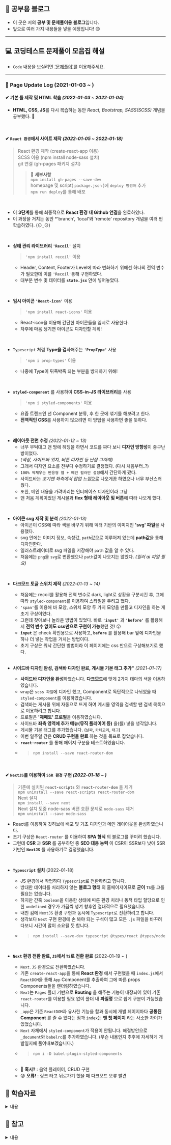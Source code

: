 ## 📖 공부용 블로그
+ 이 곳은 저의 **공부 및 문제풀이용 블로그**입니다.
+ 앞으로 여러 가지 내용들을 넣을 예정입니다! 😊  
---
## 💻 코딩테스트 문제풀이 모음집 해설
+ ` Code `  내용을 보실려면 ['문제풀이'](https://github.com/Wisesaturn/Solve-Problem "재한쓰의 코딩테스트 문제풀이 모음집")를 이용해주세요.
---
### 🤗 Page Update Log (2021-01-03 ~ )
#### ✔ **기본 틀 제작 및 HTML 학습** *(2022-01-03 ~ 2022-01-04)*   
  + **HTML, CSS, JS**를 다시 복습하는 동안 *React, Bootstrap, SASS(SCSS)* 개념을 공부했다. 👀    
<br>

#### ✔ **`React 환경`에서 사이트 제작** *(2022-01-05 ~ 2022-01-18)*  
   > React 환경 제작 (create-react-app 이용)  
   > SCSS 이용 (npm install node-sass 설치)  
   > git 연결 (gh-pages 패키지 설치)   
   >
   > > 🔸 **세부사항**   
   > > `npm install gh-pages --save-dev`  
   > > homepage 및 script( `package.json` )에 `deploy 명령어` 추가    
   > > `npm run deploy`를 통해 배포
   <br>

   + 이 **3단계**를 통해 최종적으로 **React 환경 내 Github 연결**을 완료하였다.    
   + 이 과정을 거치는 동안 *'branch', 'local'와 'remote' repository 개념을 여러 번 학습하였다. (⊙ˍ⊙)    
<br>

+ **상태 관리 라이브러리 `'Recoil'`** 설치   
   > `'npm install recoil'` 이용  
   
   + Header, Content, Footer가 Level에 따라 변화하기 위해선 하나의 전역 변수가 필요한데 이를 `'Recoil'`통해 구현하였다.  
   + 대부분 변수 및 데이터를 **`state.jsx`** 안에 넣어놓았다.    
<br>   

+ **임시 아이콘 `'React-icon'`** 이용
   > `'npm install react-icons'` 이용    
   
   + React-icon을 이용해 간단한 아이콘들을 임시로 사용한다.    
   + 차후에 마음 생기면 아이콘도 디자인할 계획!    
<br>

+ `Typescript` 처럼 **Type을 검사**해주는 **`'PropType'`** 사용    
   > `'npm i prop-types'` 이용    

   + 나중에 Type이 뒤죽박죽 되는 부분을 방지하기 위해!    
<br>

+ **`styled-component`** 를 사용하여 **CSS-in-JS 라이브러리**를 사용    
   > `'npm i styled-components'` 이용

   + 요즘 트렌드인 선 Component 분류, 후 한 곳에 섞기를 해보려고 한다.    
   + **전역적인 CSS**를 사용하지 않으려면 이 방법을 사용하면 좋을 듯하다.    
<br>

+ **레이아웃 전면 수정** *(2022-01-12 ~ 13)*     
   + 너무 무턱대고 맨 땅에 헤딩을 하면서 코드를 짜다 보니 **디자인 방향성**이 중구난방이었다.    
   + *(색상, 사이드바 위치, 버튼 디자인 등 난잡 그자체)*    
   + 그래서 디자인 요소를 전부다 수정하기로 결정했다. (다시 처음부터..?)    
   + `100% 꽉채우는 반응형 웹 + 메인 컬러만 설정`해서 간단하게 짰다.    
   + 사이드바는 *초기엔 좌측에서 팝업 느낌*으로 나오게끔 하였으나 너무 부산스러웠다.    
   + 또한, 메인 내용을 가려버리는 인터페이스 디자인이라 그냥    
   + 맨 처음 계획이었던 게시물과 **flex 형태 레이아웃 및 버튼**에 따라 나오게 했다.    
<br>

+ **아이콘 svg 제작 및 분석** *(2022-01-13)*    
   + 아이콘이 CSS에 따라 색을 바꾸기 위해 벡터 기반의 이미지인 **'svg' 파일**을 사용했다.    
   + svg 안에는 이미지 정보, 속성값, `path`값으로 이루어져 있는데 **path값**을 통해 디자인한다.    
   + 일러스트레이터로 svg 파일을 저장해야 `path` 값을 알 수 있다.    
   + 처음에는 `png`을 `svg`로 변환했으나 `path`값이 나오지는 않았다. *(일러 ai 파일 필요)*   
<br>

+ **다크모드 토글 스위치 제작** *(2022-01-13 ~ 14)*    
   + 처음에는 recoil를 활용해 전역 변수로 dark, light로 상황을 구분시킨 후, 그에 따라 `styled-component`를 이용하여 스타일을 주려고 했다.    
   + `'span'`를 이용해 바 모양, 스위치 모양 두 가지 모양을 만들고 디자인을 하는 게 초기 구상이었다.    
   + 그런데 찾아보니 놀라운 방법이 있었다. 바로 **`'input'`** 과 **`'before'`** 를 활용해서 **전역 변수 없이도 css만으로 구현이 가능**했던 것! 😮    
   + **`input`** 은 check 확인용으로 사용하고, **`before`** 를 활용해 bar 앞에 디자인을 하나 더 넣는 작업을 거치는 방법이다.    
   + 초기 구상은 워낙 간단한 방법이라 이 페이지에는 css 만으로 구상해보기로 했다.    
   <br>
   
+ **사이드바 디자인 완성, 검색바 디자인 완료, 게시물 기본 태그 추가"** *(2021-01-17)*    
   + **사이드바 디자인을 완성**하였습니다. **다크모드**에 맞게 2가지 테마의 색을 이용하였습니다.    
   + `wrap`은 `scss 파일`에 디자인 했고, Component로 독단적으로 나뉘었을 때 `styled-component`를 이용하였습니다.    
   + 검색바는 게시물 위에 자동으로 뜨게 하여 게시물 영역을 검색할 땐 검색 목록으로 이용하려고 합니다.    
   + 프로필은 **'제페토' 프로필**을 이용하였습니다.    
   + 사이드바 **좌측 영역에 추가 메뉴(뮤직 플레이어 등)** 을(를) 넣을 생각입니다.    
   + 게시물 기본 태그를 추가했습니다. (`날짜`, `카테고리`, `태그`)    
   + 이번 일주일 간은 **CRUD 구현을 완료** 하는 것을 목표로 잡았습니다.
   + **`react-router`** 를 통해 페이지 구분을 테스트하였습니다.
   + > `npm install --save react-router-dom`
   
   <br>

#### ✔ **`NextJS`를 이용하여 **`SSR 환경`** 구현** *(2022-01-18 ~ )*    
   > 기존에 설치된 **`react-scripts`** 와 **`react-router-dom`** 을 제거    
   > `npm uninstall --save react-scripts react-router-dom`    
   > Next 설치    
   > `npm install --save next`    
   > Next 설치 도중 node-sass 버젼 호환 문제로 `node-sass` 제거    
   > `npm uninstall --save node-sass`    

   + React를 이용하여 깃허브에 배포 및 기초 디자인과 메인 레이아웃을 완성하였습니다.    
   + 초기 구상은 `React-router` 를 이용하여 **SPA 형식** 의 블로그를 꾸미려 했습니다.    
   + 그런데 **CSR** 과 **SSR** 를 공부하던 중 **SEO 대응 능력** 이 CSR이 SSR보다 낮아 SSR 기반인 **`NextJS`** 를 사용하기로 결정했습니다.    
   <br>

+ **`Typescript` 설치** (2022-01-18)
   + JS 환경에서 작업하다 `Typescript`로 전환하려고 합니다.    
   + 방대한 데이터를 처리하지 않는 **블로그 형태** 의 홈페이지이므로 **굳이** `TS`를 고를 필요는 없습니다.    
   + 하지만 간혹 `boolean`을 이용한 상태에 따른 환경 처리나 동적 타입 할당으로 인한 `undefined` 경우가 가끔씩 생겨 향후엔 절대적으로 필요했습니다.    
   + 내친 김에 `NextJS` 환경 구현과 동시에 `Typescript`로 전환하려고 합니다.    
   + 생각보다 `Next` 구현 환경에 손 봐야 되는 구석이 많고 모든 `.js` 파일을 바꾸려다보니 시간이 많이 소요될 듯 합니다.     
   + > `npm install --save-dev typescript @types/react @types/node`    

   <br>

+ **`Next` 환경 전환 완료, `JS`에서 `TS`로 전환 완료** (2022-01-19 ~ )    
   + `Next.JS` 환경으로 전환하였습니다.    
   + 기존 `create-react-app`을 통해 **React 환경** 에서 구현했을 때 `index.js`에서 `ReactDOM`을 통해 `App` Component를 추출하여 그에 따른 props Components들을 렌더링하였습니다.    
   + `Next`는 `Pages` 폴더 기반으로 **Routing** 을 해주는 기능이 내장되어 있어 기존 `react-router`를 이용할 필요 없이 폴더 내 **파일명** 으로 쉽게 구분이 가능했습니다.    
   + `_app`은 기존 `ReactDOM`과 유사한 기능을 함과 동시에 개별 페이지마다 **공통된 Component** 를 줄 수 있다는 점과 `index`는 **맨 첫 페이지** 라는 사소한 차이가 있었습니다.    
   + `Next` 자체에서 `styled-component`가 적용이 안됩니다. 해결방안으로 `_document`와 `babelrc`를 추가하였습니다. (무슨 내용인지 추후에 자세하게 개발일지에 풀어내보겠습니다.)    
   + > `npm i -D babel-plugin-styled-components`     

   <br>

   + 🤔 <b>혹시?</b> : 음악 플레이어, CRUD 구현<br>
   + 😓 <b>오류!</b> : 링크 타고 뒤로가기 했을 때 다크모드 오류 발견<br>
   
## 📎 학습자료
<details>
   <summary> 내용 </summary>

+ React SCSS 연동 : https://codingmania.tistory.com/339 [개발자의 개발 블로그]
+ React github 배포 : https://velog.io/@byjihye/react-github-pages
+ 벨로퍼트와 함께하는 모던 리액트 : ['주소'](https://react.vlpt.us/ "벨로퍼트와 함께하는 모던 리액트")
+ React-icons : https://react-icons.github.io/react-icons
+ Prop-types (react) : ['주소'](https://ko.reactjs.org/docs/typechecking-with-proptypes.html "PropTypes와 함께 하는 타입 검사")
+ style-component : https://www.daleseo.com/react-styled-components/
+ Modal 참고 : ['주소'](https://medium.com/@bestseob93/%ED%9A%A8%EC%9C%A8%EC%A0%81%EC%9D%B8-%EB%A6%AC%EC%95%A1%ED%8A%B8-%EB%AA%A8%EB%8B%AC-react-modal-%EB%A7%8C%EB%93%A4%EA%B8%B0-bd003458e9d "효율적인 리액트 모달(react-modal) 만들기")
+ svg 참고 : ['주소'](https://from2020.tistory.com/32#recentEntries "svg Color 동적으로 변경하기"), ['주소2'](https://ossam5.tistory.com/112 "[HTML기초문법] 13강 SVG태그 및 이미지 활용 - OSSAM강좌")
+ 왜 boolean 값을 읽지를 못하는가!? (styled-component) : ['주소'](https://mygumi.tistory.com/382 "Warning Received `true` for non-boolean attribute :: 마이구미")
+ Toggle Switch CSS로 제작 (라이브러리 이용 X) : ['주소'](https://ordinary-code.tistory.com/53 "css로 만드는 체크박스 ON/OFF 스위치 버튼 디자인 예제"), ['주소2'](https://m.blog.naver.com/coding-/221400113716 "CSS 토글 버튼, Toggle Switch 만들기")
+ position 개념 정리 : https://creamilk88.tistory.com/m/197
+ Typescript 설치 (React X) : https://doitnow-man.tistory.com/170?category=760521
+ create-react-app Typescript : https://dev-yakuza.posstree.com/ko/react/create-react-app/typescript/
+ Next.JS로 블로그 만들기 : https://velog.io/@anjoy/Nextjs
+ Next.JS로 블로그 만들기 2 : https://parkjeongwoong.github.io/articles
+ NextJS + Typescript : ['주소'](https://velog.io/@devstone/Next.js-Typescript-%EC%B4%88%EA%B8%B0%EC%84%B8%ED%8C%85-%ED%95%98%EA%B8%B0 "Next.js + Typescript 초기세팅 하기")
+ React Router 설치 : ['주소'](https://velog.io/@jungsw586/React-%EA%B0%9C%EB%B0%9C%ED%99%98%EA%B2%BD-%EC%84%B8%ED%8C%85%ED%95%98%EA%B8%B0-2.-React-Router-%EC%84%A4%EC%B9%98 "React-Router-개발환경-세팅")
+ React-Router-DOM 6 버전 업데이트로 인한 변경 사항 : ['주소'](https://velog.io/@kcdoggo/Switch-is-not-exported-from-react-router-dom-%EC%97%90%EB%9F%AC "'Switch' is not exported from 'react-router-dom' 에러"), ['공식문서'](https://reactrouter.com/docs/en/v6/upgrading/v5, "Upgrading from v5")
+ SPA 페이지를 React-Router로 Github Page에 배포 : https://velog.io/@ausg/gh-pages-react-router
+ [Git 경고 메세지] LF will be replaced by CRLF in 해결 방안 : https://dabo-dev.tistory.com/13
+ 왜 'React-router'를 버리고 'NextJS'로 가야 하는가? **(CSR과 SSR의 차이, SEO 대응)** : ['주소'](https://velog.io/@thsoon/next.js%EB%A5%BC-%EB%B0%B0%EC%9A%B0%EA%B8%B0-%EC%A0%84%EC%97%90 "Next.js를 배우기전에...!"), ['주소2'](https://proglish.tistory.com/216, "SSR과 CSR의 차이")
+ Gatsby와 NextJS의 차이 : https://yohanpro.com/posts/ssr 
+ React로 블로그 만들기 (MySql 이용, 데이터 전달까지) : https://blog.naver.com/sejun3278/221569414455
+ Next에서 styled-component 적용하기 : ['주소'](https://velog.io/@ziyoonee/Next.js%EC%97%90%EC%84%9C-styled-components-%EC%82%AC%EC%9A%A9%ED%95%98%EA%B8%B0 "Next.js에서 styled-components 사용하기")
+ Next에서 Image Load하기 : ['주소'](https://velog.io/@pyo-sh/React-NextJS-%EC%97%90%EC%84%9C-%EC%9D%B4%EB%AF%B8%EC%A7%80-import-%ED%95%98%EA%B8%B0 "[React] NextJS 에서 이미지 import 하기"), ['TypeError: unsupported file type: undefined'](https://exerror.com/nextjs-typeerror-unsupported-file-type-undefined-after-update-to-v-11/ "[Solved] Nextjs: TypeError: unsupported file type: undefined after update to v.11"), ['Module parse failed: Unexpected character'](https://haerang94.tistory.com/297 "[React, NextJS] Module parse failed: Unexpected character '' (1:0) 에러 수정 및 Next에서 이미지 import 되도록 설정")
</details>

## 📎 참고
<details>
   <summary> 내용 </summary>

+ 레이아웃 참고 (Flexbox로 만들 수 있는 10가지 레이아웃) : ['주소'](https://d2.naver.com/helloworld/8540176 "flexbox로 만들 수 있는 10가지 레이아웃")
+ MUI (React UI Elements) : https://mui.com/
+ NextJS 공식 사이트 : https://nextjs.org/
</details>

